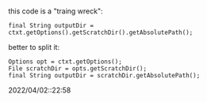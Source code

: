 # 
this code is a "traing wreck":
```
final String outputDir = ctxt.getOptions().getScratchDir().getAbsolutePath();
```


better to split it:
```
Options opt = ctxt.getOptions();
File scratchDir = opts.getScratchDir();
final String outputDir = scratchDir.getAbsolutePath();
```

2022/04/02::22:58